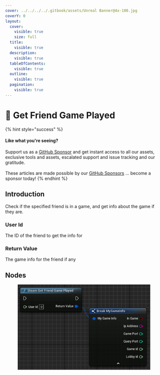 ```yaml
---
cover: ../../../../.gitbook/assets/Unreal Banner@4x-100.jpg
coverY: 0
layout:
  cover:
    visible: true
    size: full
  title:
    visible: true
  description:
    visible: true
  tableOfContents:
    visible: true
  outline:
    visible: true
  pagination:
    visible: true
---
```


# 🔵 Get Friend Game Played

{% hint style="success" %}
#### Like what you're seeing?

Support us as a [GitHub Sponsor](../../../../become-a-sponsor/) and get instant access to all our assets, exclusive tools and assets, escalated support and issue tracking and our gratitude.\
\
These articles are made possible by our [GitHub Sponsors](../../../../become-a-sponsor/) ... become a sponsor today!
{% endhint %}

## Introduction

Check if the specified friend is in a game, and get info about the game if they are.

### User Id

The ID of the friend to get the info for

### Return Value

The game info for the friend if any

## Nodes

<figure><img src="../../../../.gitbook/assets/image (221).png" alt=""><figcaption></figcaption></figure>
